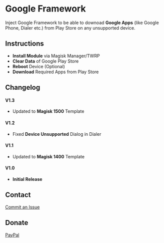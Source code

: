 # Google Framework
Inject Google Framework to be able to downoad __Google Apps__ (like Google Phone, Dialer etc.) from Play Store on any unsupported device.

## Instructions ##
* __Install Module__ via Magisk Manager/TWRP
* __Clear Data__ of Google Play Store
* __Reboot__ Device (Optional)
* __Download__ Required Apps from Play Store

## Changelog ##

#### V1.3 ####
* Updated to __Magisk 1500__ Template

#### V1.2 ####
* Fixed __Device Unsupported__ Dialog in Dialer

#### V1.1 ####
* Updated to __Magisk 1400__ Template

#### V1.0 ####
* __Initial Release__

## Contact ##
<a href="https://github.com/Magisk-Modules-Repo/google-framework-magisk/issues">Commit an Issue</a>

## Donate ##
<a href="https://paypal.me/pinto165">PayPal</a>

